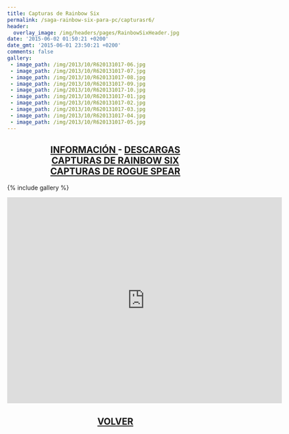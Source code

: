 ```yaml
---
title: Capturas de Rainbow Six
permalink: /saga-rainbow-six-para-pc/capturasr6/
header:
  overlay_image: /img/headers/pages/RainbowSixHeader.jpg
date: '2015-06-02 01:50:21 +0200'
date_gmt: '2015-06-01 23:50:21 +0200'
comments: false
gallery:
 - image_path: /img/2013/10/R620131017-06.jpg
 - image_path: /img/2013/10/R620131017-07.jpg
 - image_path: /img/2013/10/R620131017-08.jpg
 - image_path: /img/2013/10/R620131017-09.jpg
 - image_path: /img/2013/10/R620131017-10.jpg
 - image_path: /img/2013/10/R620131017-01.jpg
 - image_path: /img/2013/10/R620131017-02.jpg
 - image_path: /img/2013/10/R620131017-03.jpg
 - image_path: /img/2013/10/R620131017-04.jpg
 - image_path: /img/2013/10/R620131017-05.jpg
---
```

<h2 style="text-align: center;"><strong><a href="/saga-rainbow-six-para-pc/informacion/">INFORMACIÓN </a>- <a href="/saga-rainbow-six-para-pc/descargar/">DESCARGAS</a><br>
<a href="/saga-rainbow-six-para-pc/capturasr6/">CAPTURAS DE RAINBOW SIX</a><br>
<a href="/saga-rainbow-six-para-pc/capturasrogue/">CAPTURAS DE ROGUE SPEAR</a></strong></h2>

{% include gallery %}

<center><iframe width="640" height="480" src="https://www.youtube-nocookie.com/embed/tByfu3q1QMc?rel=0" frameborder="0" allow="accelerometer; autoplay; encrypted-media; gyroscope; picture-in-picture" allowfullscreen></iframe></center>

<h2 style="text-align: center;"><a href="/saga-rainbow-six-para-pc/"><strong>VOLVER</strong></a></h2>
